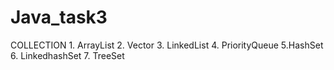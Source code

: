 # Java_task3
COLLECTION     1. ArrayList   2. Vector    3. LinkedList   4. PriorityQueue   5.HashSet   6. LinkedhashSet   7. TreeSet 
